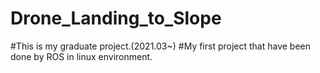 # Drone_Landing_to_Slope
#This is my graduate project.(2021.03~)
#My first project that have been done by ROS in linux environment.
